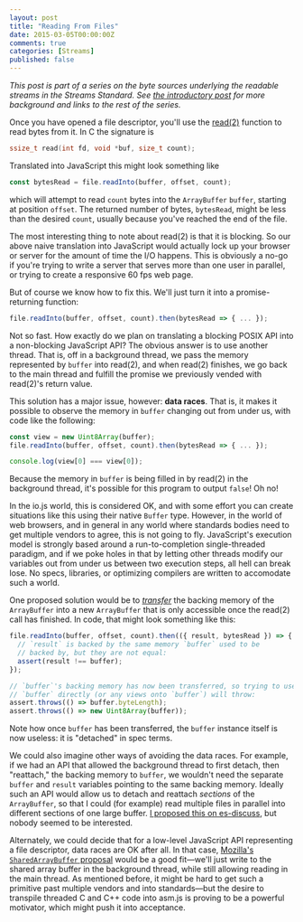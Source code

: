 ```yaml
---
layout: post
title: "Reading From Files"
date: 2015-03-05T00:00:00Z
comments: true
categories: [Streams]
published: false
---
```


_This post is part of a series on the byte sources underlying the readable streams in the Streams Standard. See [the introductory post](/byte-sources-introduction/) for more background and links to the rest of the series._

Once you have opened a file descriptor, you'll use the [read(2)](http://linux.die.net/man/2/read) function to read bytes from it. In C the signature is

```c
ssize_t read(int fd, void *buf, size_t count);
```

Translated into JavaScript this might look something like

```js
const bytesRead = file.readInto(buffer, offset, count);
```

which will attempt to read `count` bytes into the `ArrayBuffer` `buffer`, starting at position `offset`. The returned number of bytes, `bytesRead`, might be less than the desired `count`, usually because you've reached the end of the file.

The most interesting thing to note about read(2) is that it is blocking. So our above naive translation into JavaScript would actually lock up your browser or server for the amount of time the I/O happens. This is obviously a no-go if you're trying to write a server that serves more than one user in parallel, or trying to create a responsive 60 fps web page.

But of course we know how to fix this. We'll just turn it into a promise-returning function:

```js
file.readInto(buffer, offset, count).then(bytesRead => { ... });
```

Not so fast. How exactly do we plan on translating a blocking POSIX API into a non-blocking JavaScript API? The obvious answer is to use another thread. That is, off in a background thread, we pass the memory represented by `buffer` into read(2), and when read(2) finishes, we go back to the main thread and fulfill the promise we previously vended with read(2)'s return value.

This solution has a major issue, however: **data races**. That is, it makes it possible to observe the memory in `buffer` changing out from under us, with code like the following:

```js
const view = new Uint8Array(buffer);
file.readInto(buffer, offset, count).then(bytesRead => { ... });

console.log(view[0] === view[0]);
```

Because the memory in `buffer` is being filled in by read(2) in the background thread, it's possible for this program to output `false`! Oh no!

In the io.js world, this is considered OK, and with some effort you can create situations like this using their native `Buffer` type. However, in the world of web browsers, and in general in any world where standards bodies need to get multiple vendors to agree, this is not going to fly. JavaScript's execution model is strongly based around a run-to-completion single-threaded paradigm, and if we poke holes in that by letting other threads modify our variables out from under us between two execution steps, all hell can break lose. No specs, libraries, or optimizing compilers are written to accomodate such a world.

One proposed solution would be to [*transfer*](https://developer.mozilla.org/en-US/docs/Web/JavaScript/Reference/Global_Objects/ArrayBuffer/transfer) the backing memory of the `ArrayBuffer` into a new `ArrayBuffer` that is only accessible once the read(2) call has finished. In code, that might look something like this:

```js
file.readInto(buffer, offset, count).then(({ result, bytesRead }) => {
  // `result` is backed by the same memory `buffer` used to be
  // backed by, but they are not equal:
  assert(result !== buffer);
});

// `buffer`'s backing memory has now been transferred, so trying to use
// `buffer` directly (or any views onto `buffer`) will throw:
assert.throws(() => buffer.byteLength);
assert.throws(() => new Uint8Array(buffer));
```

Note how once `buffer` has been transferred, the `buffer` instance itself is now useless: it is "detached" in spec terms.

We could also imagine other ways of avoiding the data races. For example, if we had an API that allowed the background thread to first detach, then "reattach," the backing memory to `buffer`, we wouldn't need the separate `buffer` and `result` variables pointing to the same backing memory. Ideally such an API would allow us to detach and reattach _sections_ of the `ArrayBuffer`, so that I could (for example) read multiple files in parallel into different sections of one large buffer. [I proposed this on es-discuss](https://esdiscuss.org/topic/improving-detachment-for-array-buffers), but nobody seemed to be interested.

Alternately, we could decide that for a low-level JavaScript API representing a file descriptor, data races are OK after all. In that case, [Mozilla's `SharedArrayBuffer` proposal](https://blog.mozilla.org/javascript/2015/02/26/the-path-to-parallel-javascript/) would be a good fit—we'll just write to the shared array buffer in the background thread, while still allowing reading in the main thread. As mentioned before, it might be hard to get such a primitive past multiple vendors and into standards—but the desire to transpile threaded C and C++ code into asm.js is proving to be a powerful motivator, which might push it into acceptance.
